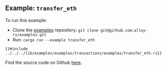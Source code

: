 ## Example: `transfer_eth`

To run this example:

- Clone the [examples](https://github.com/alloy-rs/examples) repository: `git clone git@github.com:alloy-rs/examples.git`
- Run: `cargo run --example transfer_eth`

```rust,ignore
{{#include ../../../lib/examples/examples/transactions/examples/transfer_eth.rs}}
```

Find the source code on Github [here](https://github.com/alloy-rs/examples/tree/main/examples/transactions/examples/transfer_eth.rs).

